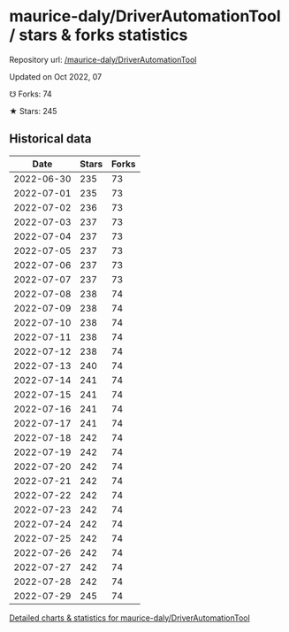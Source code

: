 # maurice-daly/DriverAutomationTool / stars & forks statistics

Repository url: [/maurice-daly/DriverAutomationTool](https://github.com/maurice-daly/DriverAutomationTool)

Updated on Oct 2022, 07

☋ Forks: 74

★ Stars: 245

## Historical data
| Date | Stars | Forks |
|------|-------|-------|
| 2022-06-30 | 235 | 73 | 
| 2022-07-01 | 235 | 73 | 
| 2022-07-02 | 236 | 73 | 
| 2022-07-03 | 237 | 73 | 
| 2022-07-04 | 237 | 73 | 
| 2022-07-05 | 237 | 73 | 
| 2022-07-06 | 237 | 73 | 
| 2022-07-07 | 237 | 73 | 
| 2022-07-08 | 238 | 74 | 
| 2022-07-09 | 238 | 74 | 
| 2022-07-10 | 238 | 74 | 
| 2022-07-11 | 238 | 74 | 
| 2022-07-12 | 238 | 74 | 
| 2022-07-13 | 240 | 74 | 
| 2022-07-14 | 241 | 74 | 
| 2022-07-15 | 241 | 74 | 
| 2022-07-16 | 241 | 74 | 
| 2022-07-17 | 241 | 74 | 
| 2022-07-18 | 242 | 74 | 
| 2022-07-19 | 242 | 74 | 
| 2022-07-20 | 242 | 74 | 
| 2022-07-21 | 242 | 74 | 
| 2022-07-22 | 242 | 74 | 
| 2022-07-23 | 242 | 74 | 
| 2022-07-24 | 242 | 74 | 
| 2022-07-25 | 242 | 74 | 
| 2022-07-26 | 242 | 74 | 
| 2022-07-27 | 242 | 74 | 
| 2022-07-28 | 242 | 74 | 
| 2022-07-29 | 245 | 74 | 


[Detailed charts & statistics for maurice-daly/DriverAutomationTool](https://reviewgithub.com/rep/maurice-daly/DriverAutomationTool)
